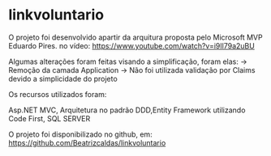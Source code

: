 # linkvoluntario

O projeto foi desenvolvido apartir da arquitura proposta pelo Microsoft MVP Eduardo Pires.
no vídeo: https://www.youtube.com/watch?v=i9Il79a2uBU

Algumas alterações foram feitas visando a simplificação, foram elas:
-> Remoção da camada Application
-> Não foi utilizada validação por Claims devido a simplicidade do projeto

Os recursos utilizados foram:

Asp.NET MVC, Arquitetura no padrão DDD,Entity Framework utilizando Code First, SQL SERVER

O projeto foi disponibilizado no github, em: https://github.com/Beatrizcaldas/linkvoluntario
